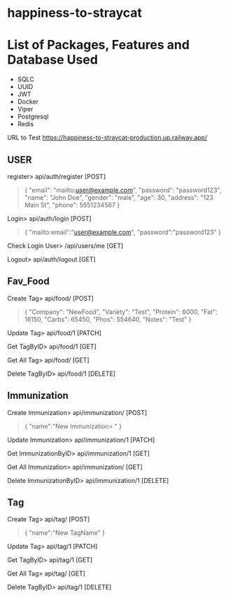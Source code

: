 ﻿# happiness-to-straycat

# List of Packages, Features and Database Used

- SQLC 
- UUID
- JWT
- Docker
- Viper
- Postgresql
- Redis

URL to Test https://happiness-to-straycat-production.up.railway.app/

## USER 

register> api/auth/register [POST]

>{
  "email": "mailto:user@example.com",
  "password": "password123",
  "name": "John Doe",
  "gender": "male",
  "age": 30,
  "address": "123 Main St",
  "phone": 5551234567
}

Login> api/auth/login [POST]

>{
  "mailto:email":"user@example.com",
  "password":"password123"
}

Check Login User> /api/users/me [GET]

Logout> api/auth/logout [GET]

## Fav_Food

Create Tag> api/food/ [POST]

>{
    "Company": "NewFood",
    "Variety": "Test",
    "Protein": 6000,
    "Fat": 16150,
    "Carbs": 65450,
    "Phos": 554640,
    "Notes": "Test"
}

Update Tag> api/food/1 [PATCH]

Get TagByID> api/food/1 [GET]

Get All Tag> api/food/ [GET]

Delete TagByID> api/food/1 [DELETE]

## Immunization

Create Immunization> api/immunization/ [POST]

>{
  "name":"New Immunization> "
}

Update Immunization> api/immunization/1 [PATCH]

Get ImmunizationByID> api/immunization/1 [GET]

Get All Immunization> api/immunization/ [GET]

Delete ImmunizationByID> api/immunization/1 [DELETE]

## Tag

Create Tag> api/tag/ [POST]

>{
  "name":"New TagName"
}


Update Tag> api/tag/1 [PATCH]

Get TagByID> api/tag/1 [GET]

Get All Tag> api/tag/ [GET]

Delete TagByID> api/tag/1 [DELETE]
